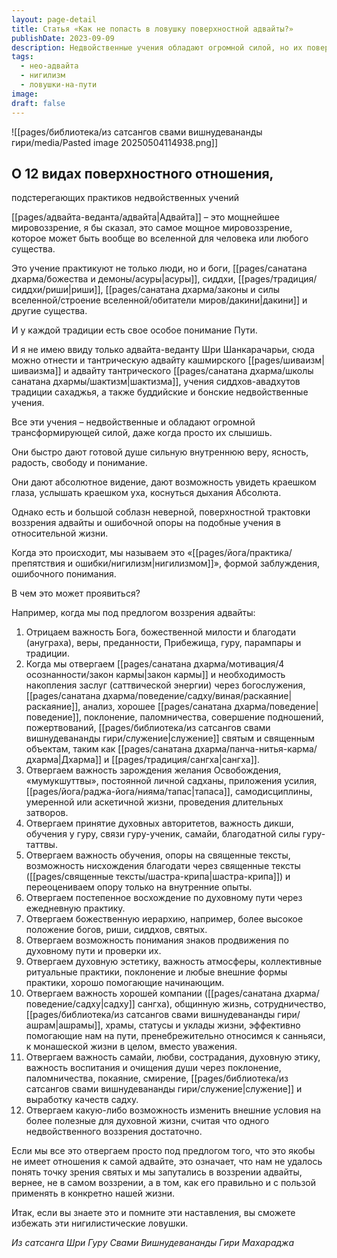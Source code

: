 ```yaml
---
layout: page-detail
title: Статья «Как не попасть в ловушку поверхностной адвайты?»
publishDate: 2023-09-09
description: Недвойственные учения обладают огромной силой, но их поверхностное понимание ведёт к нигилизму и ошибкам в практике. Часто под видом адвайты отвергаются вера, гуру, карма, садхана, духовная дисциплина, коллективные практики и этика, что искажает суть пути. Чтобы избежать этих ловушек, важно уважать традицию, усилия, наставления святых и ценить все аспекты духовной жизни.
tags:
  - нео-адвайта
  - нигилизм
  - ловушки-на-пути
image: 
draft: false
---
```

![[pages/библиотека/из сатсангов свами вишнудевананды гири/media/Pasted image 20250504114938.png]]
## О 12 видах поверхностного отношения,   
 подстерегающих практиков недвойственных учений 

  
 [[pages/адвайта-веданта/адвайта|Адвайта]] – это мощнейшее мировоззрение, я бы сказал, это самое мощное мировоззрение, которое может быть вообще во вселенной для человека или любого существа.

 Это учение практикуют не только люди, но и боги, [[pages/санатана дхарма/божества и демоны/асуры|асуры]], сиддхи, [[pages/традиция/сиддхи/риши|риши]], [[pages/санатана дхарма/законы и силы вселенной/строение вселенной/обитатели миров/дакини|дакини]] и другие существа.

 И у каждой традиции есть свое особое понимание Пути.

 И я не имею ввиду только адвайта-веданту Шри Шанкарачарьи, сюда можно отнести и тантрическую адвайту кашмирского [[pages/шиваизм|шиваизма]] и адвайту тантрического [[pages/санатана дхарма/школы санатана дхармы/шактизм|шактизма]], учения сиддхов-авадхутов традиции сахаджья, а также буддийские и бонские недвойственные учения.

 Все эти учения – недвойственные и обладают огромной трансформирующей силой, даже когда просто их слышишь.

 Они быстро дают готовой душе сильную внутреннюю веру, ясность, радость, свободу и понимание.

 Они дают абсолютное видение, дают возможность увидеть краешком глаза, услышать краешком уха, коснуться дыхания Абсолюта.

 Однако есть и большой соблазн неверной, поверхностной трактовки воззрения адвайты и ошибочной опоры на подобные учения в относительной жизни.

 Когда это происходит, мы называем это «[[pages/йога/практика/препятствия и ошибки/нигилизм|нигилизмом]]», формой заблуждения, ошибочного понимания.

  
 В чем это может проявиться?

 Например, когда мы под предлогом воззрения адвайты:

1. Отрицаем важность Бога, божественной милости и благодати (ануграха), веры, преданности, Прибежища, гуру, парампары и традиции.
2. Когда мы отвергаем [[pages/санатана дхарма/мотивация/4 осознанности/закон кармы|закон кармы]] и необходимость накопления заслуг (саттвической энергии) через богослужения, [[pages/санатана дхарма/поведение/садху/виная/раскаяние|раскаяние]], анализ, хорошее [[pages/санатана дхарма/поведение|поведение]], поклонение, паломничества, совершение подношений, пожертвований, [[pages/библиотека/из сатсангов свами вишнудевананды гири/служение|служение]] святым и священным объектам, таким как [[pages/санатана дхарма/панча-нитья-карма/дхарма|Дхарма]] и [[pages/традиция/сангха|сангха]].
3. Отвергаем важность зарождения желания Освобождения, «мумукшуттвы», постоянной личной садханы, приложения усилия, [[pages/йога/раджа-йога/нияма/тапас|тапаса]], самодисциплины, умеренной или аскетичной жизни, проведения длительных затворов.
4. Отвергаем принятие духовных авторитетов, важность дикши, обучения у гуру, связи гуру-ученик, самайи, благодатной силы гуру-таттвы.
5. Отвергаем важность обучения, опоры на священные тексты, возможность нисхождения благодати через священные тексты ([[pages/священные тексты/шастра-крипа|шастра-крипа]]) и переоцениваем опору только на внутренние опыты.
6. Отвергаем постепенное восхождение по духовному пути через ежедневную практику.
7. Отвергаем божественную иерархию, например, более высокое положение богов, риши, сиддхов, святых.
8. Отвергаем возможность понимания знаков продвижения по духовному пути и проверки их.
9. Отвергаем духовную эстетику, важность атмосферы, коллективные ритуальные практики, поклонение и любые внешние формы практики, хорошо помогающие начинающим.
10. Отвергаем важность хорошей компании ([[pages/санатана дхарма/поведение/садху|садху]] сангха), общинную жизнь, сотрудничество, [[pages/библиотека/из сатсангов свами вишнудевананды гири/ашрам|ашрамы]], храмы, статусы и уклады жизни, эффективно помогающие нам на пути, пренебрежительно относимся к санньяси, к монашеской жизни в целом, вместо уважения.
11. Отвергаем важность самайи, любви, сострадания, духовную этику, важность воспитания и очищения души через поклонение, паломничества, покаяние, смирение, [[pages/библиотека/из сатсангов свами вишнудевананды гири/служение|служение]] и выработку качеств садху.
12. Отвергаем какую-либо возможность изменить внешние условия на более полезные для духовной жизни, считая что одного недвойственного воззрения достаточно.

  
 Если мы все это отвергаем просто под предлогом того, что это якобы не имеет отношения к самой адвайте, это означает, что нам не удалось понять точку зрения святых и мы запутались в воззрении адвайты, вернее, не в самом воззрении, а в том, как его правильно и с пользой применять в конкретно нашей жизни.

 Итак, если вы знаете это и помните эти наставления, вы сможете избежать эти нигилистические ловушки.

*Из сатсанга Шри Гуру Свами Вишнудевананды Гири Махараджа*